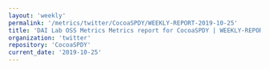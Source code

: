 ```yaml
---
layout: 'weekly'
permalink: '/metrics/twitter/CocoaSPDY/WEEKLY-REPORT-2019-10-25'
title: 'DAI Lab OSS Metrics Metrics report for CocoaSPDY | WEEKLY-REPORT-2019-10-25'
organization: 'twitter'
repository: 'CocoaSPDY'
current_date: '2019-10-25'
---
```


